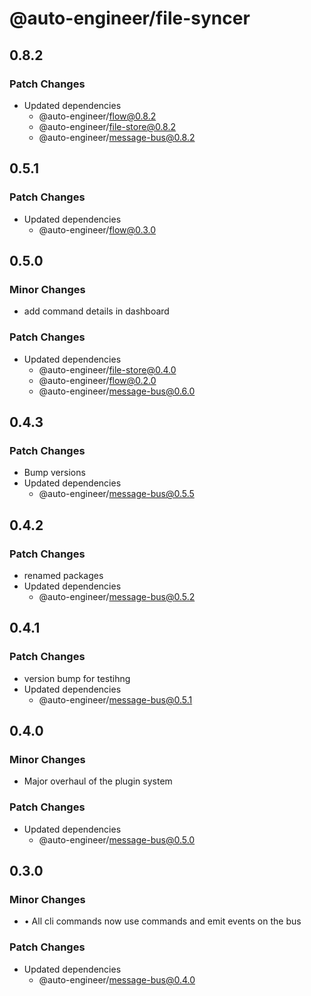 # @auto-engineer/file-syncer

## 0.8.2

### Patch Changes

- Updated dependencies
  - @auto-engineer/flow@0.8.2
  - @auto-engineer/file-store@0.8.2
  - @auto-engineer/message-bus@0.8.2

## 0.5.1

### Patch Changes

- Updated dependencies
  - @auto-engineer/flow@0.3.0

## 0.5.0

### Minor Changes

- add command details in dashboard

### Patch Changes

- Updated dependencies
  - @auto-engineer/file-store@0.4.0
  - @auto-engineer/flow@0.2.0
  - @auto-engineer/message-bus@0.6.0

## 0.4.3

### Patch Changes

- Bump versions
- Updated dependencies
  - @auto-engineer/message-bus@0.5.5

## 0.4.2

### Patch Changes

- renamed packages
- Updated dependencies
  - @auto-engineer/message-bus@0.5.2

## 0.4.1

### Patch Changes

- version bump for testihng
- Updated dependencies
  - @auto-engineer/message-bus@0.5.1

## 0.4.0

### Minor Changes

- Major overhaul of the plugin system

### Patch Changes

- Updated dependencies
  - @auto-engineer/message-bus@0.5.0

## 0.3.0

### Minor Changes

- • All cli commands now use commands and emit events on the bus

### Patch Changes

- Updated dependencies
  - @auto-engineer/message-bus@0.4.0
